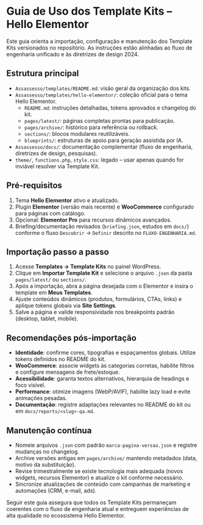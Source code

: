 # Guia de Uso dos Template Kits – Hello Elementor

Este guia orienta a importação, configuração e manutenção dos Template Kits versionados no repositório. As instruções estão alinhadas ao fluxo de engenharia unificado e às diretrizes de design 2024.

## Estrutura principal

- `Assassesso/templates/README.md`: visão geral da organização dos kits.
- `Assassesso/templates/hello-elementor/`: coleção oficial para o tema Hello Elementor.
  - `README.md`: instruções detalhadas, tokens aprovados e changelog do kit.
  - `pages/latest/`: páginas completas prontas para publicação.
  - `pages/archive/`: histórico para referência ou rollback.
  - `sections/`: blocos modulares reutilizáveis.
  - `blueprints/`: estruturas de apoio para geração assistida por IA.
- `Assassesso/docs/`: documentação complementar (fluxo de engenharia, diretrizes de design, pesquisas).
- `theme/`, `functions.php`, `style.css`: legado – usar apenas quando for inviável resolver via Template Kit.

## Pré-requisitos

1. Tema **Hello Elementor** ativo e atualizado.
2. Plugin **Elementor** (versão mais recente) e **WooCommerce** configurado para páginas com catálogo.
3. Opcional: **Elementor Pro** para recursos dinâmicos avançados.
4. Briefing/documentação revisados (`briefing.json`, estudos em `docs/`) conforme o fluxo `Descobrir` → `Definir` descrito no `FLUXO-ENGENHARIA.md`.

## Importação passo a passo

1. Acesse **Templates → Template Kits** no painel WordPress.
2. Clique em **Importar Template Kit** e selecione o arquivo `.json` da pasta `pages/latest/` ou `sections/`.
3. Após a importação, abra a página desejada com o Elementor e insira o template em **Meus Templates**.
4. Ajuste conteúdos dinâmicos (produtos, formulários, CTAs, links) e aplique tokens globais via **Site Settings**.
5. Salve a página e valide responsividade nos breakpoints padrão (desktop, tablet, mobile).

## Recomendações pós-importação

- **Identidade**: confirme cores, tipografias e espaçamentos globais. Utilize tokens definidos no README do kit.
- **WooCommerce**: associe widgets às categorias corretas, habilite filtros e configure mensagens de frete/estoque.
- **Acessibilidade**: garanta textos alternativos, hierarquia de headings e foco visível.
- **Performance**: otimize imagens (WebP/AVIF), habilite lazy load e evite animações pesadas.
- **Documentação**: registre adaptações relevantes no README do kit ou em `docs/reports/<slug>-qa.md`.

## Manutenção contínua

- Nomeie arquivos `.json` com padrão `marca-pagina-versao.json` e registre mudanças no changelog.
- Archive versões antigas em `pages/archive/` mantendo metadados (data, motivo da substituição).
- Revise trimestralmente se existe tecnologia mais adequada (novos widgets, recursos Elementor) e atualize o kit conforme necessário.
- Sincronize atualizações de conteúdo com campanhas de marketing e automações (CRM, e-mail, ads).

Seguir este guia assegura que todos os Template Kits permaneçam coerentes com o fluxo de engenharia atual e entreguem experiências de alta qualidade no ecossistema Hello Elementor.
